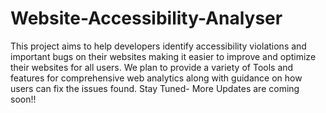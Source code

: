 # Website-Accessibility-Analyser

This project aims to help developers identify accessibility violations and important bugs on their websites making it easier to improve and optimize their websites for all users.
We plan to provide a variety of Tools and features for comprehensive web analytics along with guidance on how users can fix the issues found.
Stay Tuned- More Updates are coming soon!!
